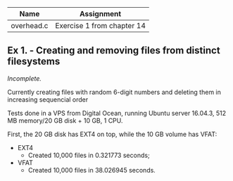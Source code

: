 | Name | Assignment |
| ---- | ---------- |
| overhead.c | Exercise 1 from chapter 14 |

## Ex 1. - Creating and removing files from distinct filesystems

*Incomplete.*

Currently creating files with random 6-digit numbers and deleting them in increasing sequencial order

Tests done in a VPS from Digital Ocean, running Ubuntu server 16.04.3, 512 MB memory/20 GB disk + 10 GB, 1 CPU.

First, the 20 GB disk has EXT4 on top, while the 10 GB volume has VFAT:

- EXT4
  - Created 10,000 files in 0.321773 seconds;
- VFAT
  - Created 10,000 files in 38.026945 seconds.
